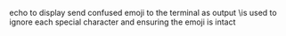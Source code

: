 echo to display send confused emoji to the terminal as output
\is used to ignore each special character and ensuring the emoji is intact
